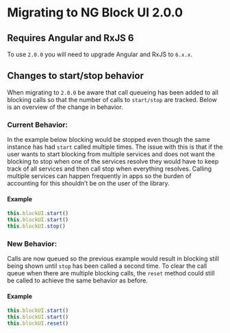 # Migrating to NG Block UI 2.0.0

## Requires Angular and RxJS 6
To use `2.0.0` you will need to upgrade Angular and RxJS to `6.x.x`.

## Changes to start/stop behavior
When migrating to `2.0.0` be aware that call queueing has been added to all blocking calls so that the number of calls to `start/stop` are tracked. Below is an overview of the change in behavior.

### Current Behavior:
In the example below blocking would be stopped even though the same instance has had `start` called multiple times. The issue with this is that if the user wants to start blocking from multiple services and does not want the blocking to stop when one of the services resolve they would have to keep track of all services and then call stop when everything resolves. Calling multiple services can happen frequently in apps so the burden of accounting for this shouldn’t be on the user of the library.

#### Example
```ts
this.blockUI.start()
this.blockUI.start()
this.blockUI.stop()
```

### New Behavior:
Calls are now queued so the previous example would result in blocking still being shown until `stop` has been called a second time. To clear the call queue when there are multiple blocking calls, the `reset` method could still be called to achieve the same behavior as before.

#### Example
```ts
this.blockUI.start()
this.blockUI.start()
this.blockUI.reset()
```
